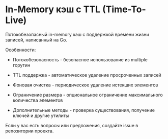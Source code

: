 # In-Memory кэш с TTL (Time-To-Live)

Потокобезопасный in-memory кэш с поддержкой времени жизни записей, написанный на Go.

Особенности:
- Потокобезопасность - безопасное использование из multiple горутин

- TTL поддержка - автоматическое удаление просроченных записей

- Фоновая очистка - периодическое удаление истекших элементов

- Ограничение размера - опциональное ограничение максимального количества элементов

- Дополнительные методы - проверка существования, получение ключей и другие утилиты

Если у вас есть вопросы или предложения, создайте issue в репозитории проекта.